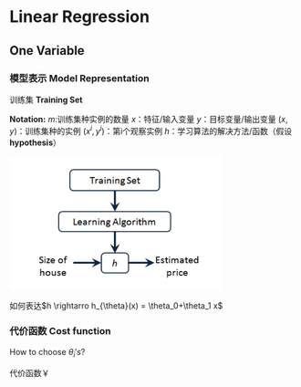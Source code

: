 # Linear Regression

## One Variable
### 模型表示 Model Representation
训练集  **Training Set**

**Notation:**
$m$:训练集种实例的数量
$x$：特征/输入变量
$y$：目标变量/输出变量
$(x, y)$：训练集种的实例
$(x^{i}, y^{i})$：第i个观察实例
$h$：学习算法的解决方法/函数（假设**hypothesis**）

![](image/2021-06-19-00-51-33.png)

如何表达$h \rightarro h_{\theta}(x) = \theta_0+\theta_1 x$

### 代价函数 Cost function

How to choose $\theta_i 's$?

代价函数￥







